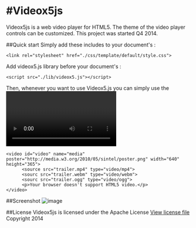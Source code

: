 #Videox5js
=========

Videox5js is a web video player for HTML5. The theme of the video player controls can be customized.  This project was started Q4 2014.

##Quick start
Simply add these includes to your document's <head>:
```
<link rel="stylesheet" href="./css/template/default/style.css">
```

Add videox5.js library before your document's </body>:

```
<script src="./lib/videox5.js"></script>
```

Then, whenever you want to use Videox5.js you can simply use the <video> element.

```
<video id="video" name="media" poster="http://media.w3.org/2010/05/sintel/poster.png" width="640" height="365">
      <source src="trailer.mp4" type="video/mp4">
      <sourc src="trailer.webm" type="video/webm">
      <sourc src="trailer.ogg" type="video/ogg">
      <p>Your browser doesn't support HTML5 video.</p>
</video>
```

##Screenshot
![image](https://cloud.githubusercontent.com/assets/6521691/5593854/7b695b0a-9265-11e4-840c-ca3d9d46ea17.png)

##License
Videox5js is licensed under the Apache License [View license file](http://www.gnu.org/licenses/lgpl.txt)
Copyright 2014
